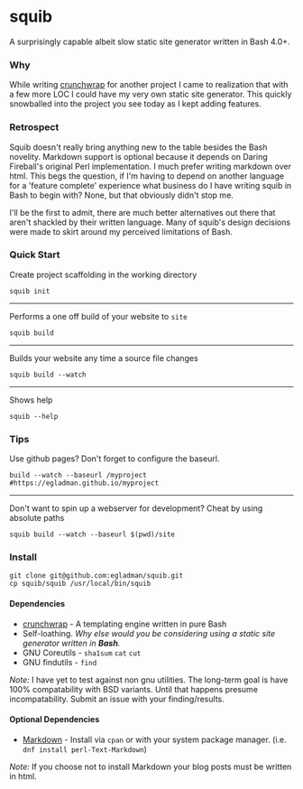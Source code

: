 # squib

A surprisingly capable albeit slow static site generator written in Bash 4.0+.

### Why
While writing [crunchwrap](https://github.com/egladman/crunchwrap) for another project I came to realization that with a few more LOC I could have my very own static site generator. This quickly snowballed into the project you see today as I kept adding features.

### Retrospect
Squib doesn't really bring anything new to the table besides the Bash novelity. Markdown support is optional because it depends on Daring Fireball's original Perl implementation. I much prefer writing markdown over html. This begs the question, if I'm having to depend on another language for a 'feature complete' experience what business do I have writing squib in Bash to begin with? None, but that obviously didn't stop me.

I'll be the first to admit, there are much better alternatives out there that aren't shackled by their written language. Many of squib's design decisions were made to skirt around my perceived limitations of Bash.

### Quick Start

Create project scaffolding in the working directory
```
squib init
```
---

Performs a one off build of your website to `site`
```
squib build
```
---

Builds your website any time a source file changes
```
squib build --watch
```
---

Shows help
```
squib --help
```

### Tips

Use github pages? Don't forget to configure the baseurl.
```
build --watch --baseurl /myproject #https://egladman.github.io/myproject
```
---

Don't want to spin up a webserver for development? Cheat by using absolute paths
```
squib build --watch --baseurl $(pwd)/site
```

### Install

```
git clone git@github.com:egladman/squib.git
cp squib/squib /usr/local/bin/squib
```

#### Dependencies

- [crunchwrap](https://github.com/egladman/crunchwrap) - A templating engine written in pure Bash
- Self-loathing. *Why else would you be considering using a static site generator written in **Bash**.*
- GNU Coreutils - `sha1sum` `cat` `cut`
- GNU findutils - `find`

*Note:* I have yet to test against non gnu utilities. The long-term goal is have 100% compatability with BSD variants. Until that happens presume incompatability. Submit an issue with your finding/results.

#### Optional Dependencies

- [Markdown](https://github.com/bobtfish/text-markdown) - Install via `cpan` or with your system package manager. (i.e. `dnf install perl-Text-Markdown`)

*Note:* If you choose not to install Markdown your blog posts must be written in html.
